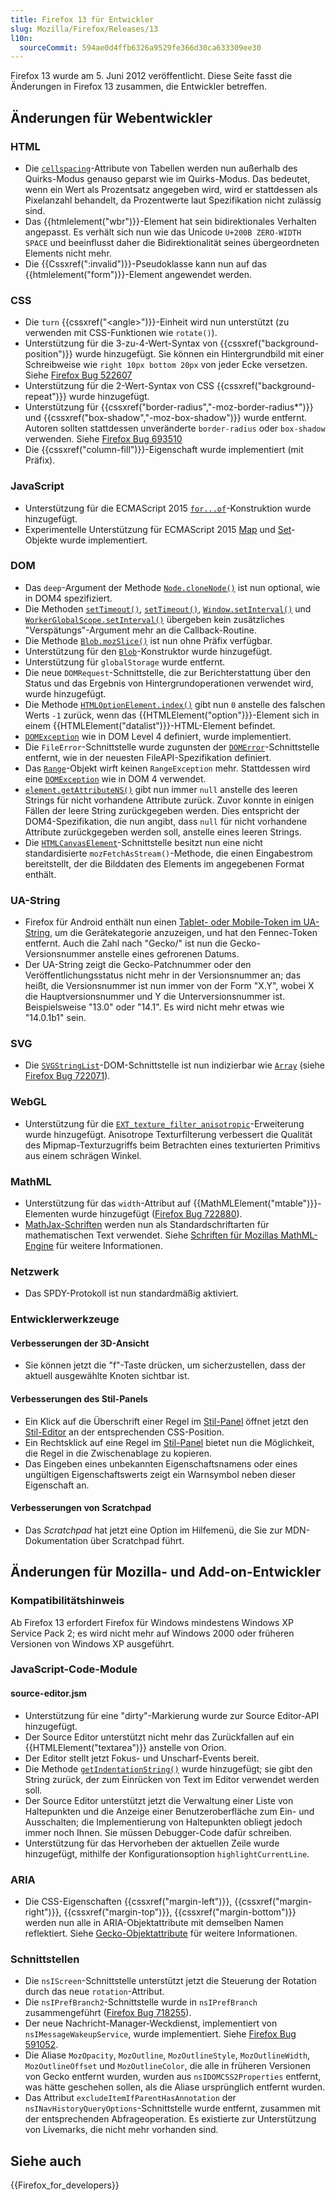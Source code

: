```yaml
---
title: Firefox 13 für Entwickler
slug: Mozilla/Firefox/Releases/13
l10n:
  sourceCommit: 594ae0d4ffb6326a9529fe366d30ca633309ee30
---
```


Firefox 13 wurde am 5. Juni 2012 veröffentlicht. Diese Seite fasst die Änderungen in Firefox 13 zusammen, die Entwickler betreffen.

## Änderungen für Webentwickler

### HTML

- Die [`cellspacing`](/de/docs/Web/HTML/Reference/Elements/table#cellspacing)-Attribute von Tabellen werden nun außerhalb des Quirks-Modus genauso geparst wie im Quirks-Modus. Das bedeutet, wenn ein Wert als Prozentsatz angegeben wird, wird er stattdessen als Pixelanzahl behandelt, da Prozentwerte laut Spezifikation nicht zulässig sind.
- Das {{htmlelement("wbr")}}-Element hat sein bidirektionales Verhalten angepasst. Es verhält sich nun wie das Unicode `U+200B ZERO-WIDTH SPACE` und beeinflusst daher die Bidirektionalität seines übergeordneten Elements nicht mehr.
- Die {{Cssxref(":invalid")}}-Pseudoklasse kann nun auf das {{htmlelement("form")}}-Element angewendet werden.

### CSS

- Die `turn` {{cssxref("&lt;angle&gt;")}}-Einheit wird nun unterstützt (zu verwenden mit CSS-Funktionen wie `rotate()`).
- Unterstützung für die 3-zu-4-Wert-Syntax von {{cssxref("background-position")}} wurde hinzugefügt. Sie können ein Hintergrundbild mit einer Schreibweise wie `right 10px bottom 20px` von jeder Ecke versetzen. Siehe [Firefox Bug 522607](https://bugzil.la/522607)
- Unterstützung für die 2-Wert-Syntax von CSS {{cssxref("background-repeat")}} wurde hinzugefügt.
- Unterstützung für {{cssxref("border-radius","-moz-border-radius*")}} und {{cssxref("box-shadow","-moz-box-shadow")}} wurde entfernt. Autoren sollten stattdessen unveränderte `border-radius` oder `box-shadow` verwenden. Siehe [Firefox Bug 693510](https://bugzil.la/693510)
- Die {{cssxref("column-fill")}}-Eigenschaft wurde implementiert (mit Präfix).

### JavaScript

- Unterstützung für die ECMAScript 2015 [`for...of`](/de/docs/Web/JavaScript/Reference/Statements/for...of)-Konstruktion wurde hinzugefügt.
- Experimentelle Unterstützung für ECMAScript 2015 [Map](/de/docs/Web/JavaScript/Reference/Global_Objects/Map) und [Set](/de/docs/Web/JavaScript/Reference/Global_Objects/Set)-Objekte wurde implementiert.

### DOM

- Das `deep`-Argument der Methode [`Node.cloneNode()`](/de/docs/Web/API/Node/cloneNode) ist nun optional, wie in DOM4 spezifiziert.
- Die Methoden [`setTimeout()`](/de/docs/Web/API/Window/setTimeout), [`setTimeout()`](/de/docs/Web/API/WorkerGlobalScope/setTimeout), [`Window.setInterval()`](/de/docs/Web/API/Window/setInterval) und [`WorkerGlobalScope.setInterval()`](/de/docs/Web/API/WorkerGlobalScope/setInterval) übergeben kein zusätzliches "Verspätungs"-Argument mehr an die Callback-Routine.
- Die Methode [`Blob.mozSlice()`](/de/docs/Web/API/Blob) ist nun ohne Präfix verfügbar.
- Unterstützung für den [`Blob`](/de/docs/Web/API/Blob)-Konstruktor wurde hinzugefügt.
- Unterstützung für `globalStorage` wurde entfernt.
- Die neue `DOMRequest`-Schnittstelle, die zur Berichterstattung über den Status und das Ergebnis von Hintergrundoperationen verwendet wird, wurde hinzugefügt.
- Die Methode [`HTMLOptionElement.index()`](/de/docs/Web/API/HTMLOptionElement) gibt nun `0` anstelle des falschen Werts `-1` zurück, wenn das {{HTMLElement("option")}}-Element sich in einem {{HTMLElement("datalist")}}-HTML-Element befindet.
- [`DOMException`](/de/docs/Web/API/DOMException) wie in DOM Level 4 definiert, wurde implementiert.
- Die `FileError`-Schnittstelle wurde zugunsten der [`DOMError`](/de/docs/Web/API/DOMError)-Schnittstelle entfernt, wie in der neuesten FileAPI-Spezifikation definiert.
- Das [`Range`](/de/docs/Web/API/Range)-Objekt wirft keinen `RangeException` mehr. Stattdessen wird eine [`DOMException`](/de/docs/Web/API/DOMException) wie in DOM 4 verwendet.
- [`element.getAttributeNS()`](/de/docs/Web/API/Element/getAttributeNS) gibt nun immer `null` anstelle des leeren Strings für nicht vorhandene Attribute zurück. Zuvor konnte in einigen Fällen der leere String zurückgegeben werden. Dies entspricht der DOM4-Spezifikation, die nun angibt, dass `null` für nicht vorhandene Attribute zurückgegeben werden soll, anstelle eines leeren Strings.
- Die [`HTMLCanvasElement`](/de/docs/Web/API/HTMLCanvasElement)-Schnittstelle besitzt nun eine nicht standardisierte `mozFetchAsStream()`-Methode, die einen Eingabestrom bereitstellt, der die Bilddaten des Elements im angegebenen Format enthält.

### UA-String

- Firefox für Android enthält nun einen [Tablet- oder Mobile-Token im UA-String](/de/docs/Web/HTTP/Reference/Headers/User-Agent/Firefox#mobile_and_tablet_indicators), um die Gerätekategorie anzuzeigen, und hat den Fennec-Token entfernt. Auch die Zahl nach "Gecko/" ist nun die Gecko-Versionsnummer anstelle eines gefrorenen Datums.
- Der UA-String zeigt die Gecko-Patchnummer oder den Veröffentlichungsstatus nicht mehr in der Versionsnummer an; das heißt, die Versionsnummer ist nun immer von der Form "X.Y", wobei X die Hauptversionsnummer und Y die Unterversionsnummer ist. Beispielsweise "13.0" oder "14.1". Es wird nicht mehr etwas wie "14.0.1b1" sein.

### SVG

- Die [`SVGStringList`](/de/docs/Web/API/SVGStringList)-DOM-Schnittstelle ist nun indizierbar wie [`Array`](/de/docs/Web/JavaScript/Reference/Global_Objects/Array) (siehe [Firefox Bug 722071](https://bugzil.la/722071)).

### WebGL

- Unterstützung für die [`EXT_texture_filter_anisotropic`](/de/docs/Web/API/EXT_texture_filter_anisotropic)-Erweiterung wurde hinzugefügt. Anisotrope Texturfilterung verbessert die Qualität des Mipmap-Texturzugriffs beim Betrachten eines texturierten Primitivs aus einem schrägen Winkel.

### MathML

- Unterstützung für das `width`-Attribut auf {{MathMLElement("mtable")}}-Elementen wurde hinzugefügt ([Firefox Bug 722880](https://bugzil.la/722880)).
- [MathJax-Schriften](https://docs.mathjax.org/en/latest/output/fonts.html) werden nun als Standardschriftarten für mathematischen Text verwendet. Siehe [Schriften für Mozillas MathML-Engine](/de/docs/Mozilla_MathML_Project/Fonts) für weitere Informationen.

### Netzwerk

- Das SPDY-Protokoll ist nun standardmäßig aktiviert.

### Entwicklerwerkzeuge

#### Verbesserungen der 3D-Ansicht

- Sie können jetzt die "f"-Taste drücken, um sicherzustellen, dass der aktuell ausgewählte Knoten sichtbar ist.

#### Verbesserungen des Stil-Panels

- Ein Klick auf die Überschrift einer Regel im [Stil-Panel](https://firefox-source-docs.mozilla.org/devtools-user/page_inspector/index.html#css-pane) öffnet jetzt den [Stil-Editor](https://firefox-source-docs.mozilla.org/devtools-user/style_editor/index.html) an der entsprechenden CSS-Position.
- Ein Rechtsklick auf eine Regel im [Stil-Panel](https://firefox-source-docs.mozilla.org/devtools-user/page_inspector/index.html#css-pane) bietet nun die Möglichkeit, die Regel in die Zwischenablage zu kopieren.
- Das Eingeben eines unbekannten Eigenschaftsnamens oder eines ungültigen Eigenschaftswerts zeigt ein Warnsymbol neben dieser Eigenschaft an.

#### Verbesserungen von Scratchpad

- Das _Scratchpad_ hat jetzt eine Option im Hilfemenü, die Sie zur MDN-Dokumentation über Scratchpad führt.

## Änderungen für Mozilla- und Add-on-Entwickler

### Kompatibilitätshinweis

Ab Firefox 13 erfordert Firefox für Windows mindestens Windows XP Service Pack 2; es wird nicht mehr auf Windows 2000 oder früheren Versionen von Windows XP ausgeführt.

### JavaScript-Code-Module

#### source-editor.jsm

- Unterstützung für eine "dirty"-Markierung wurde zur Source Editor-API hinzugefügt.
- Der Source Editor unterstützt nicht mehr das Zurückfallen auf ein {{HTMLElement("textarea")}} anstelle von Orion.
- Der Editor stellt jetzt Fokus- und Unscharf-Events bereit.
- Die Methode [`getIndentationString()`](/de/docs/JavaScript_code_modules/source-editor.jsm#getIndentationString%28%29) wurde hinzugefügt; sie gibt den String zurück, der zum Einrücken von Text im Editor verwendet werden soll.
- Der Source Editor unterstützt jetzt die Verwaltung einer Liste von Haltepunkten und die Anzeige einer Benutzeroberfläche zum Ein- und Ausschalten; die Implementierung von Haltepunkten obliegt jedoch immer noch Ihnen. Sie müssen Debugger-Code dafür schreiben.
- Unterstützung für das Hervorheben der aktuellen Zeile wurde hinzugefügt, mithilfe der Konfigurationsoption `highlightCurrentLine`.

### ARIA

- Die CSS-Eigenschaften {{cssxref("margin-left")}}, {{cssxref("margin-right")}}, {{cssxref("margin-top")}}, {{cssxref("margin-bottom")}} werden nun alle in ARIA-Objektattribute mit demselben Namen reflektiert. Siehe [Gecko-Objektattribute](/de/docs/Accessibility/AT-APIs/Gecko/Attrs) für weitere Informationen.

### Schnittstellen

- Die `nsIScreen`-Schnittstelle unterstützt jetzt die Steuerung der Rotation durch das neue `rotation`-Attribut.
- Die `nsIPrefBranch2`-Schnittstelle wurde in `nsIPrefBranch` zusammengeführt ([Firefox Bug 718255](https://bugzil.la/718255)).
- Der neue Nachricht-Manager-Weckdienst, implementiert von `nsIMessageWakeupService`, wurde implementiert. Siehe [Firefox Bug 591052](https://bugzil.la/591052).
- Die Aliase `MozOpacity`, `MozOutline`, `MozOutlineStyle`, `MozOutlineWidth`, `MozOutlineOffset` und `MozOutlineColor`, die alle in früheren Versionen von Gecko entfernt wurden, wurden aus `nsIDOMCSS2Properties` entfernt, was hätte geschehen sollen, als die Aliase ursprünglich entfernt wurden.
- Das Attribut `excludeItemIfParentHasAnnotation` der `nsINavHistoryQueryOptions`-Schnittstelle wurde entfernt, zusammen mit der entsprechenden Abfrageoperation. Es existierte zur Unterstützung von Livemarks, die nicht mehr vorhanden sind.

## Siehe auch

{{Firefox_for_developers}}
